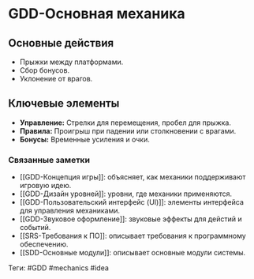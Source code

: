 # GDD-Основная механика

## Основные действия
- Прыжки между платформами.
- Сбор бонусов.
- Уклонение от врагов.

## Ключевые элементы
- **Управление:** Стрелки для перемещения, пробел для прыжка.
- **Правила:** Проигрыш при падении или столкновении с врагами.
- **Бонусы:** Временные усиления и очки.

### Связанные заметки
- [[GDD-Концепция игры]]: объясняет, как механики поддерживают игровую идею.
- [[GDD-Дизайн уровней]]: уровни, где механики применяются.
- [[GDD-Пользовательский интерфейс (UI)]]: элементы интерфейса для управления механиками.
- [[GDD-Звуковое оформление]]: звуковые эффекты для дейстий и событий.
- [[SRS-Требования к ПО]]: описывает требования к программному обеспечению.
- [[SDD-Основные модули]]: описывает основные модули системы.

Теги: #GDD #mechanics #idea